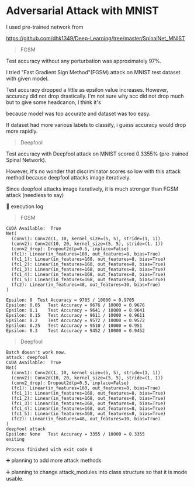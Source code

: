 # Adversarial Attack with MNIST 

I used pre-trained network from 

https://github.com/dhk1349/Deep-Learning/tree/master/SpinalNet_MNIST



> FGSM

Test accuracy without any perturbation was approximately 97%.

I tried "Fast Gradient Sign Method"(FGSM) attack on MNIST test dataset with given model.

Test accuracy dropped a little as epsilon value increases. However, accuracy did not drop drastically. I'm not sure why acc did not drop much but to give some headcanon, I think it's 

because model was too accurate and dataset was too easy.



If dataset had more various labels to classify, i guess accuracy would drop more rapidly.



> Deepfool

Test accuracy with Deepfool attack on MNIST scored 0.3355% (pre-trained Spinal Network). 

However, it's no wonder that discriminator scores so low with this attack method because deepfool attacks image iteratively.

Since deepfool attacks image iteratively, it is much stronger than FGSM attack (needless to say)



:memo:  execution log



> FGSM

```
CUDA Available:  True
Net(
  (conv1): Conv2d(1, 10, kernel_size=(5, 5), stride=(1, 1))
  (conv2): Conv2d(10, 20, kernel_size=(5, 5), stride=(1, 1))
  (conv2_drop): Dropout2d(p=0.5, inplace=False)
  (fc1): Linear(in_features=160, out_features=8, bias=True)
  (fc1_1): Linear(in_features=168, out_features=8, bias=True)
  (fc1_2): Linear(in_features=168, out_features=8, bias=True)
  (fc1_3): Linear(in_features=168, out_features=8, bias=True)
  (fc1_4): Linear(in_features=168, out_features=8, bias=True)
  (fc1_5): Linear(in_features=168, out_features=8, bias=True)
  (fc2): Linear(in_features=48, out_features=10, bias=True)
)

Epsilon: 0	Test Accuracy = 9705 / 10000 = 0.9705
Epsilon: 0.05	Test Accuracy = 9676 / 10000 = 0.9676
Epsilon: 0.1	Test Accuracy = 9641 / 10000 = 0.9641
Epsilon: 0.15	Test Accuracy = 9611 / 10000 = 0.9611
Epsilon: 0.2	Test Accuracy = 9572 / 10000 = 0.9572
Epsilon: 0.25	Test Accuracy = 9510 / 10000 = 0.951
Epsilon: 0.3	Test Accuracy = 9452 / 10000 = 0.9452

```



> Deepfool

```
Batch doesn't work now.
attack: deepfool
CUDA Available:  True
Net(
  (conv1): Conv2d(1, 10, kernel_size=(5, 5), stride=(1, 1))
  (conv2): Conv2d(10, 20, kernel_size=(5, 5), stride=(1, 1))
  (conv2_drop): Dropout2d(p=0.5, inplace=False)
  (fc1): Linear(in_features=160, out_features=8, bias=True)
  (fc1_1): Linear(in_features=168, out_features=8, bias=True)
  (fc1_2): Linear(in_features=168, out_features=8, bias=True)
  (fc1_3): Linear(in_features=168, out_features=8, bias=True)
  (fc1_4): Linear(in_features=168, out_features=8, bias=True)
  (fc1_5): Linear(in_features=168, out_features=8, bias=True)
  (fc2): Linear(in_features=48, out_features=10, bias=True)
)
deepfool attack
Epsilon: None	Test Accuracy = 3355 / 10000 = 0.3355
exiting

Process finished with exit code 0
```



:heavy_plus_sign: planning to add more attack methods

:heavy_plus_sign: ​planning to change attack_modules into class structure so that it is mode usable.